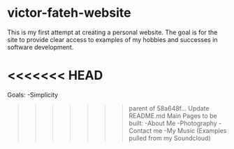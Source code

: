 # victor-fateh-website
This is my first attempt at creating a personal website. The goal is for the site to provide clear access to examples of my hobbies and successes in software development.

<<<<<<< HEAD
=======
Goals:
-Simplicity

>>>>>>> parent of 58a648f... Update README.md
Main Pages to be built: 
-About Me
-Photography
-Contact me
-My Music (Examples pulled from my Soundcloud)
